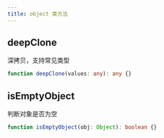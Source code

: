 ```yaml
---
title: object 类方法
---
```


## deepClone

深拷贝，支持常见类型

```ts
function deepClone(values: any): any {}
```

## isEmptyObject

判断对象是否为空

```ts
function isEmptyObject(obj: Object): boolean {}
```
